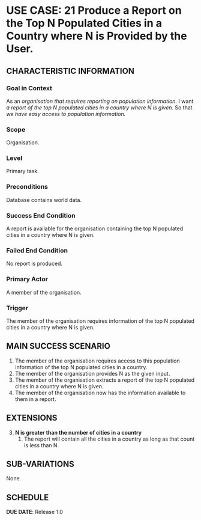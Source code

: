 # USE CASE: 21 Produce a Report on the Top N Populated Cities in a Country where N is Provided by the User.

## CHARACTERISTIC INFORMATION

### Goal in Context

As an *organisation that requires reporting on population information.*
I want *a report of the top N populated cities in a country where N is given.*
So that *we have easy access to population information.*

### Scope

Organisation.

### Level

Primary task.

### Preconditions

Database contains world data.

### Success End Condition

A report is available for the organisation containing the top N populated cities in a country where N is given.

### Failed End Condition

No report is produced.

### Primary Actor

A member of the organisation.

### Trigger

The member of the organisation requires information of the top N populated cities in a country where
N is given.

## MAIN SUCCESS SCENARIO

1. The member of the organisation requires access to this population information of the top N populated
   cities in a country.
2. The member of the organisation provides N as the given input.
3. The member of the organisation extracts a report of the top N populated cities in a country where N is given.
4. The member of the organisation now has the information available to them in a report.

## EXTENSIONS

3. **N is greater than the number of cities in a country**
    1. The report will contain all the cities in a country as long as that count is less than N.

## SUB-VARIATIONS

None.

## SCHEDULE

**DUE DATE**: Release 1.0
